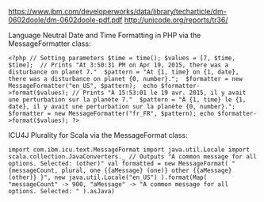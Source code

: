 https://www.ibm.com/developerworks/data/library/techarticle/dm-0602doole/dm-0602doole-pdf.pdf
http://unicode.org/reports/tr36/


Language Neutral Date and Time Formatting in PHP via the MessageFormatter class:

`<?php // Setting parameters $time = time(); $values = [7, $time, $time]; 
// Prints "At 3:50:31 PM on Apr 19, 2015, there was a disturbance on planet 7." 
$pattern = "At {1, time} on {1, date}, there was a disturbance on planet {0, number}."; 
$formatter = new MessageFormatter("en_US", $pattern); 
echo $formatter->format($values); // Prints "À 15:53:01 le 19 avr. 2015, il y avait une perturbation sur la planète 7." 
$pattern = "À {1, time} le {1, date}, il y avait une perturbation sur la planète {0, number}."; 
$formatter = new MessageFormatter("fr_FR", $pattern); echo $formatter->format($values); ?>`

ICU4J Plurality for Scala via the MessageFormat class:

`import com.ibm.icu.text.MessageFormat import java.util.Locale import scala.collection.JavaConverters._ // Outputs "A common message for all options. Selected: (other)" val formatted = new MessageFormat( "{messageCount, plural, one {{aMessage} (one)} other {{aMessage} (other)} }", new java.util.Locale("en_US") ).format(Map( "messageCount" -> 900, "aMessage" -> "A common message for all options. Selected: " ).asJava)`
